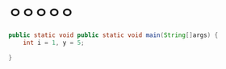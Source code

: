 # ㅇㅇㅇㅇㅇ

```java
public static void public static void main(String[]args) {
    int i = 1, y = 5;
    
}

```

